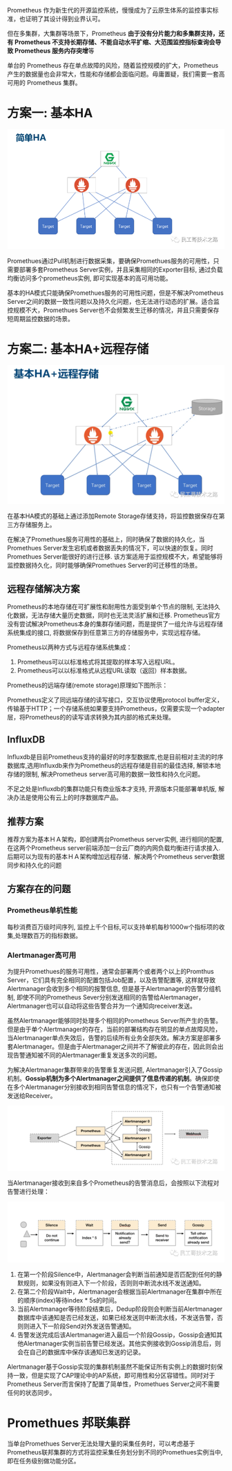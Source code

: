 Prometheus 作为新生代的开源监控系统，慢慢成为了云原生体系的监控事实标准，也证明了其设计得到业界认可。

但在多集群，大集群等场景下，Prometheus **由于没有分片能力和多集群支持，还有 Prometheus 不支持长期存储、不能自动水平扩缩、大范围监控指标查询会导致 Prometheus 服务内存突增**等

单台的 Prometheus 存在单点故障的风险，随着监控规模的扩大，Prometheus 产生的数据量也会非常大，性能和存储都会面临问题。毋庸置疑，我们需要一套高可用的 Prometheus 集群。


# 方案一: 基本HA

![](./简单HA.png)

Promethues通过Pull机制进行数据采集，要确保Promethues服务的可用性，只需要部署多套Prometheus Server实例，并且采集相同的Exporter目标, 通过负载均衡访问多个prometheus实例, 即可实现基本的高可用功能。

基本的HA模式只能确保Promethues服务的可用性问题，但是不解决Prometheus Server之间的数据一致性问题以及持久化问题，也无法进行动态的扩展。适合监控规模不大，Promethues Server也不会频繁发生迁移的情况，并且只需要保存短周期监控数据的场景。

# 方案二: 基本HA+远程存储

![](./简单HA+远程存储.png)

在基本HA模式的基础上通过添加Remote Storage存储支持，将监控数据保存在第三方存储服务上。

在解决了Promethues服务可用性的基础上，同时确保了数据的持久化，当Promethues Server发生宕机或者数据丢失的情况下，可以快速的恢复。同时Promethues Server能很好的进行迁移. 该方案适用于监控规模不大，希望能够将监控数据持久化，同时能够确保Promethues Server的可迁移性的场景。

## 远程存储解决方案

Prometheus的本地存储在可扩展性和耐用性方面受到单个节点的限制, 无法持久化数据，无法存储大量历史数据，同时也无法灵活扩展和迁移. Prometheus官方没有尝试解决Prometheus本身的集群存储问题，而是提供了一组允许与远程存储系统集成的接口, 将数据保存到任意第三方的存储服务中，实现远程存储。

Prometheus以两种方式与远程存储系统集成：

1. Prometheus可以以标准格式将其提取的样本写入远程URL。
2. Prometheus可以以标准格式从远程URL读取（返回）样本数据。

Prometheus的远端存储(remote storage)原理如下图所示：

Prometheus定义了同远端存储的读写接口，交互协议使用protocol buffer定义，传输基于HTTP；一个存储系统如果要支持Prometheus，仅需要实现一个adapter层，将Prometheus的的读写请求转换为其内部的格式来处理。

## InfluxDB

Influxdb是目前Prometheus支持的最好的时序型数据库,也是目前相对主流的时序数据库,选用Influxdb来作为Prometheus的远程存储是目前的最佳选择, 解锁本地存储的限制, 解决Prometheus server高可用的数据一致性和持久化问题。

不足之处是Influxdb的集群功能只有商业版本才支持, 开源版本只能部署单机版, 解决办法是使用公有云上的时序数据库产品。

## 推荐方案
推荐方案为基本ＨＡ架构，即创建两台Prometheus server实例, 进行相同的配置,在这两个Prometheus server前端添加一台云厂商的内网负载均衡进行请求接入.后期可以为现有的基本ＨＡ架构增加远程存储．解决两个Prometheus server数据同步和持久化的问题

## 方案存在的问题

### Prometheus单机性能
每秒消费百万级时间序列, 监控上千个目标,可以支持单机每秒1000w个指标项的收集,处理数百万的指标数据。

### Alertmanager高可用

为提升Promethues的服务可用性，通常会部署两个或者两个以上的Promthus Server，它们具有完全相同的配置包括Job配置，以及告警配置等, 这样就导致Alertmanager会收到多个相同的报警信息, 但是基于Alertmanager的告警分组机制, 即使不同的Prometheus Sever分别发送相同的告警给Alertmanager，Alertmanager也可以自动将这些告警合并为一个通知向receiver发送。

虽然Alertmanager能够同时处理多个相同的Prometheus Server所产生的告警。但是由于单个Alertmanager的存在，当前的部署结构存在明显的单点故障风险，当Alertmanager单点失效后，告警的后续所有业务全部失效。解决方案是部署多套Alertmanager。但是由于Alertmanager之间并不了解彼此的存在，因此则会出现告警通知被不同的Alertmanager重复发送多次的问题。

为解决Alertmanager集群带来的告警重复发送问题, Alertmanager引入了Gossip机制。**Gossip机制为多个Alertmanager之间提供了信息传递的机制**。确保即使在多个Alertmanager分别接收到相同告警信息的情况下，也只有一个告警通知被发送给Receiver。

![](./Prometheus和AlterManager的高可用部署.png)

当Alertmanager接收到来自多个Prometheus的告警消息后，会按照以下流程对告警进行处理：

![](./高可用架构下AlterManager的告警流程.png)

1. 在第一个阶段Silence中，Alertmanager会判断当前通知是否匹配到任何的静默规则，如果没有则进入下一个阶段，否则则中断流水线不发送通知。
2. 在第二个阶段Wait中，Alertmanager会根据当前Alertmanager在集群中所在的顺序(index)等待index * 5s的时间。
3. 当前Alertmanager等待阶段结束后，Dedup阶段则会判断当前Alertmanager数据库中该通知是否已经发送，如果已经发送则中断流水线，不发送告警，否则则进入下一阶段Send对外发送告警通知。
4. 告警发送完成后该Alertmanager进入最后一个阶段Gossip，Gossip会通知其他Alertmanager实例当前告警已经发送。其他实例接收到Gossip消息后，则会在自己的数据库中保存该通知已发送的记录。

Alertmanager基于Gossip实现的集群机制虽然不能保证所有实例上的数据时刻保持一致，但是实现了CAP理论中的AP系统，即可用性和分区容错性。同时对于Prometheus Server而言保持了配置了简单性，Promethues Server之间不需要任何的状态同步。

# Promethues 邦联集群

当单台Promethues Server无法处理大量的采集任务时，可以考虑基于Prometheus联邦集群的方式将监控采集任务划分到不同的Promethues实例当中, 即在任务级别做功能分区。













